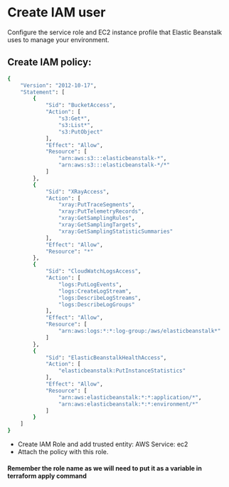 
# Create IAM user 
 
Configure the service role and EC2 instance profile that Elastic Beanstalk uses to manage your environment.




## Create IAM policy:

```bash
{
    "Version": "2012-10-17",
    "Statement": [
        {
            "Sid": "BucketAccess",
            "Action": [
                "s3:Get*",
                "s3:List*",
                "s3:PutObject"
            ],
            "Effect": "Allow",
            "Resource": [
                "arn:aws:s3:::elasticbeanstalk-*",
                "arn:aws:s3:::elasticbeanstalk-*/*"
            ]
        },
        {
            "Sid": "XRayAccess",
            "Action": [
                "xray:PutTraceSegments",
                "xray:PutTelemetryRecords",
                "xray:GetSamplingRules",
                "xray:GetSamplingTargets",
                "xray:GetSamplingStatisticSummaries"
            ],
            "Effect": "Allow",
            "Resource": "*"
        },
        {
            "Sid": "CloudWatchLogsAccess",
            "Action": [
                "logs:PutLogEvents",
                "logs:CreateLogStream",
                "logs:DescribeLogStreams",
                "logs:DescribeLogGroups"
            ],
            "Effect": "Allow",
            "Resource": [
                "arn:aws:logs:*:*:log-group:/aws/elasticbeanstalk*"
            ]
        },
        {
            "Sid": "ElasticBeanstalkHealthAccess",
            "Action": [
                "elasticbeanstalk:PutInstanceStatistics"
            ],
            "Effect": "Allow",
            "Resource": [
                "arn:aws:elasticbeanstalk:*:*:application/*",
                "arn:aws:elasticbeanstalk:*:*:environment/*"
            ]
        }
    ]
}
```


	
- Create IAM Role and add trusted entity: AWS Service: ec2
- Attach the policy with this role. 

#### Remember the role name as we will need to put it as a variable in terraform apply command
